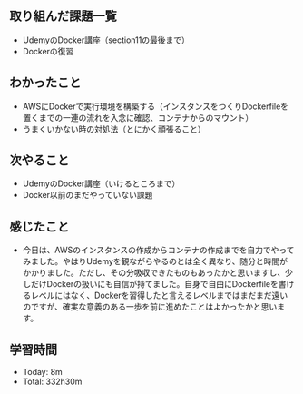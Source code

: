 ## 取り組んだ課題一覧
- UdemyのDocker講座（section11の最後まで）
- Dockerの復習
## わかったこと
- AWSにDockerで実行環境を構築する（インスタンスをつくりDockerfileを置くまでの一連の流れを入念に確認、コンテナからのマウント）
- うまくいかない時の対処法（とにかく頑張ること）
## 次やること
- UdemyのDocker講座（いけるところまで）
- Docker以前のまだやっていない課題
## 感じたこと
- 今日は、AWSのインスタンスの作成からコンテナの作成までを自力でやってみました。やはりUdemyを観ながらやるのとは全く異なり、随分と時間がかかりました。ただし、その分吸収できたものもあったかと思いますし、少しだけDockerの扱いにも自信が持てました。自身で自由にDockerfileを書けるレベルにはなく、Dockerを習得したと言えるレベルまではまだまだ遠いのですが、確実な意義のある一歩を前に進めたことはよかったかと思います。
## 学習時間
- Today: 8m
- Total: 332h30m
